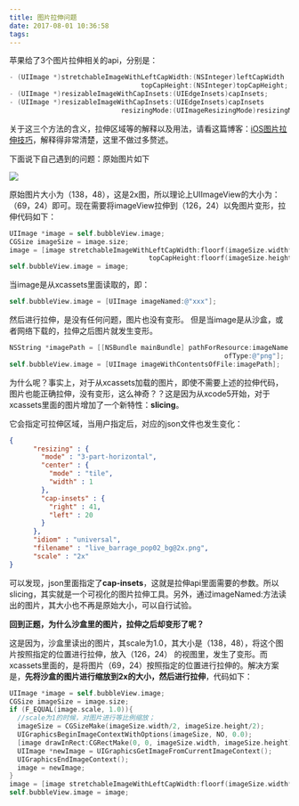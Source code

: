```yaml
---
title: 图片拉伸问题
date: 2017-08-01 10:36:58
tags:
---
```


苹果给了3个图片拉伸相关的api，分别是：

```objective-c
- (UIImage *)stretchableImageWithLeftCapWidth:(NSInteger)leftCapWidth           
                                 topCapHeight:(NSInteger)topCapHeight;
- (UIImage *)resizableImageWithCapInsets:(UIEdgeInsets)capInsets;
- (UIImage *)resizableImageWithCapInsets:(UIEdgeInsets)capInsets 
                            resizingMode:(UIImageResizingMode)resizingMode
```

关于这三个方法的含义，拉伸区域等的解释以及用法，请看这篇博客：[iOS图片拉伸技巧][1]，解释得非常清楚，这里不做过多赘述。

下面说下自己遇到的问题：原始图片如下

![][image-1]

原始图片大小为（138，48），这是2x图，所以理论上UIImageView的大小为：（69，24）即可。现在需要将imageView拉伸到（126，24）以免图片变形，拉伸代码如下：

```objective-c
UIImage *image = self.bubbleView.image;
CGSize imageSize = image.size;
image = [image stretchableImageWithLeftCapWidth:floorf(imageSize.width*2/3)            
                                   topCapHeight:floorf(imageSize.height/3)];
self.bubbleView.image = image;
```

当image是从xcassets里面读取的，即：

```objective-c
self.bubbleView.image = [UIImage imageNamed:@"xxx"];
```

然后进行拉伸，是没有任何问题，图片也没有变形。
但是当image是从沙盒，或者网络下载的，拉伸之后图片就发生变形。
```objective-c
NSString *imagePath = [[NSBundle mainBundle] pathForResource:imageName 
                                                      ofType:@"png"];
self.bubbleView.image = [UIImage imageWithContentsOfFile:imagePath];
```
为什么呢？事实上，对于从xcassets加载的图片，即使不需要上述的拉伸代码，图片也能正确拉伸，没有变形，这么神奇？？这是因为从xcode5开始，对于xcassets里面的图片增加了一个新特性：**slicing**。

它会指定可拉伸区域，当用户指定后，对应的json文件也发生变化：

```json
{
      "resizing" : {
        "mode" : "3-part-horizontal",
        "center" : {
          "mode" : "tile",
          "width" : 1
        },
        "cap-insets" : {
          "right" : 41,
          "left" : 20
        }
      },
      "idiom" : "universal",
      "filename" : "live_barrage_pop02_bg@2x.png",
      "scale" : "2x"
}
```

可以发现，json里面指定了**cap-insets**，这就是拉伸api里面需要的参数。所以slicing，其实就是一个可视化的图片拉伸工具。另外，通过imageNamed:方法读出的图片，其大小也不再是原始大小，可以自行试验。

**回到正题，为什么沙盒里的图片，拉伸之后却变形了呢？**

这是因为，沙盒里读出的图片，其scale为1.0，其大小是（138，48），将这个图片按照指定的位置进行拉伸，放入（126，24） 的视图里，发生了变形。而xcassets里面的，是将图片（69，24）按照指定的位置进行拉伸的。解决方案是，**先将沙盒的图片进行缩放到2x的大小，然后进行拉伸**，代码如下：

```objective-c
UIImage *image = self.bubbleView.image;    
CGSize imageSize = image.size;    
if (F_EQUAL(image.scale, 1.0)){    
  //scale为1的时候，对图片进行等比例缩放；
  imageSize = CGSizeMake(imageSize.width/2, imageSize.height/2);    
  UIGraphicsBeginImageContextWithOptions(imageSize, NO, 0.0);  
  [image drawInRect:CGRectMake(0, 0, imageSize.width, imageSize.height)];  
  UIImage *newImage = UIGraphicsGetImageFromCurrentImageContext();  
  UIGraphicsEndImageContext();
  image = newImage; 
}
image = [image stretchableImageWithLeftCapWidth:floorf(imageSize.width*2/3) topCapHeight:floorf(imageSize.height/3)]; 
self.bubbleView.image = image;
```

[1]:	http://blog.csdn.net/q199109106q/article/details/8615661

[image-1]:	http://i1.ciimg.com/1949/69c4a516ff4a6a47.png